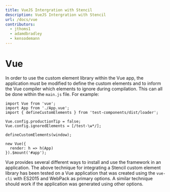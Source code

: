 ```yaml
---
title: VueJS Intergration with Stencil
description: VueJS Intergration with Stencil
url: /docs/vue
contributors:
  - jthoms1
  - adamdbradley
  - kensodemann
---
```


# Vue

In order to use the custom element library within the Vue app, the application must be modified to define the custom elements and to inform the Vue compiler which elements to ignore during compilation. This can all be done within the `main.js` file. For example:

```tsx
import Vue from 'vue';
import App from './App.vue';
import { defineCustomElements } from 'test-components/dist/loader';

Vue.config.productionTip = false;
Vue.config.ignoredElements = [/test-\w*/];

defineCustomElements(window);

new Vue({
  render: h => h(App)
}).$mount('#app');
```

Vue provides several different ways to install and use the framework in an application. The above technique for integrating a Stencil custom element library has been tested on a Vue application that was created using the `vue-cli` with ES2015 and WebPack as primary options. A similar technique should work if the application was generated using other options.
